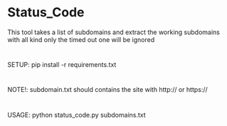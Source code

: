 # Status_Code
This tool takes a list of subdomains and extract the working subdomains with all kind only the timed out one will be ignored
#
SETUP: pip install -r requirements.txt
#
NOTE!: subdomain.txt should contains the site with http:// or https://
#
USAGE: python status_code.py subdomains.txt
